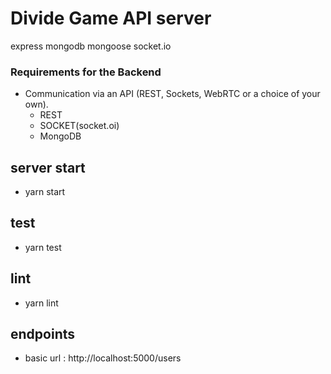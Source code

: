 # Divide Game API server

express
mongodb
mongoose
socket.io

### Requirements for the Backend

- Communication via an API (REST, Sockets, WebRTC or a choice of your own).
  - REST
  - SOCKET(socket.oi)
  - MongoDB

## server start

- yarn start

## test

- yarn test

## lint

- yarn lint

## endpoints

- basic url : http://localhost:5000/users 
